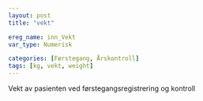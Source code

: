 ```yaml
---
layout: post
title: "vekt"

ereg_name: inn_Vekt
var_type: Numerisk

categories: [Førstegang, Årskontroll]
tags: [kg, vekt, weight]
---
```


Vekt av pasienten ved førstegangsregistrering og kontroll
